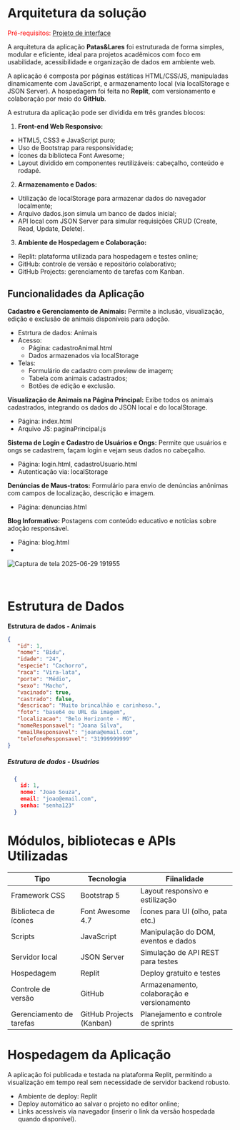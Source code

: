 # Arquitetura da solução

<span style="color:red">Pré-requisitos: <a href="05-Projeto-interface.md"> Projeto de interface</a></span>

A arquitetura da aplicação **Patas&Lares** foi estruturada de forma simples, modular e eficiente, ideal para projetos acadêmicos com foco em usabilidade, acessibilidade e organização de dados em ambiente web.

A aplicação é composta por páginas estáticas HTML/CSS/JS, manipuladas dinamicamente com JavaScript, e armazenamento local (via localStorage e JSON Server). A hospedagem foi feita no **Replit**, com versionamento e colaboração por meio do **GitHub**.

A estrutura da aplicação pode ser dividida em três grandes blocos:

1. **Front-end Web Responsivo:**

 - HTML5, CSS3 e JavaScript puro;
 - Uso de Bootstrap para responsividade;
 - Ícones da biblioteca Font Awesome;
 - Layout dividido em componentes reutilizáveis: cabeçalho, conteúdo e rodapé.

2. **Armazenamento e Dados:**

 - Utilização de localStorage para armazenar dados do navegador localmente;
 - Arquivo dados.json simula um banco de dados inicial;
 - API local com JSON Server para simular requisições CRUD (Create, Read, Update, Delete).
  
3. **Ambiente de Hospedagem e Colaboração:**

 - Replit: plataforma utilizada para hospedagem e testes online;
 - GitHub: controle de versão e repositório colaborativo;
 - GitHub Projects: gerenciamento de tarefas com Kanban.

## Funcionalidades da Aplicação 

**Cadastro e Gerenciamento de Animais:** Permite a inclusão, visualização, edição e exclusão de animais disponíveis para adoção.

- Estrtura de dados: Animais
- Acesso:
  - Página: cadastroAnimal.html
  - Dados armazenados via localStorage
- Telas:
  - Formulário de cadastro com preview de imagem;
  - Tabela com animais cadastrados;
  - Botões de edição e exclusão. 

**Visualização de Animais na Página Principal:** Exibe todos os animais cadastrados, integrando os dados do JSON local e do localStorage.

- Página: index.html
- Arquivo JS: paginaPrincipal.js

**Sistema de Login e Cadastro de Usuários e Ongs:** Permite que usuários e ongs se cadastrem, façam login e vejam seus dados no cabeçalho.

- Página: login.html, cadastroUsuario.html
- Autenticação via: localStorage

**Denúncias de Maus-tratos:** Formulário para envio de denúncias anônimas com campos de localização, descrição e imagem.

- Página: denuncias.html

**Blog Informativo:** Postagens com conteúdo educativo e notícias sobre adoção responsável.

- Página: blog.html
- 
![Captura de tela 2025-06-29 191955](https://github.com/user-attachments/assets/040b0a03-61d0-4bc0-b30c-c88d14cf28a5)

<br>

# Estrutura de Dados

**Estrutura de dados - Animais** 

```json
{
   "id": 1,                                               
   "nome": "Bidu",                                       
   "idade": "24",                                                   
   "especie": "Cachorro",                                           
   "raca": "Vira-lata",                                              
   "porte": "Médio",                                               
   "sexo": "Macho",                                                 
   "vacinado": true,                                               
   "castrado": false,                                              
   "descricao": "Muito brincalhão e carinhoso.",                          
   "foto": "base64 ou URL da imagem",                                     
   "localizacao": "Belo Horizonte - MG",                                    
   "nomeResponsavel": "Joana Silva",                                   
   "emailResponsavel": "joana@email.com",                                      
   "telefoneResponsavel": "31999999999"                                        
}

```

##### Estrutura de dados - Usuários 

```json
  {
    id: 1,
    nome: "Joao Souza",
    email: "joao@email.com",
    senha: "senha123"
  }

```

# Módulos, bibliotecas e APIs Utilizadas

|  Tipo   |          Tecnologia                               | Fiinalidade |
| ------ | -------------------------------------------------------- | ---------- |
| Framework CSS | Bootstrap 5 | Layout responsivo e estilização |
| Biblioteca de ícones | Font Awesome 4.7 | Ícones para UI (olho, pata etc.) |    
| Scripts | JavaScript |Manipulação do DOM, eventos e dados |
| Servidor local | JSON Server | Simulação de API REST para testes |
| Hospedagem | Replit |Deploy gratuito e testes |
| Controle de versão | GitHub | Armazenamento, colaboração e versionamento|
| Gerenciamento de tarefas | GitHub Projects (Kanban) | Planejamento e controle de sprints |

# Hospedagem da Aplicação 

A aplicação foi publicada e testada na plataforma Replit, permitindo a visualização em tempo real sem necessidade de servidor backend robusto.

- Ambiente de deploy: Replit
- Deploy automático ao salvar o projeto no editor online;
- Links acessíveis via navegador (inserir o link da versão hospedada quando disponível).
